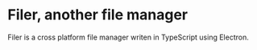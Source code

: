# Filer, another file manager

Filer is a cross platform file manager writen in TypeScript using Electron.
